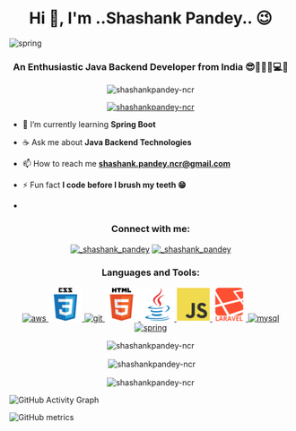 <h1 align="center">Hi 👋, I'm ..Shashank Pandey.. 😉</h1>
<img src="https://iconshots.com/wp-content/uploads/2019/03/Java-Developer-1920x960.jpg" alt="spring" />
<h3 align="center">An Enthusiastic Java Backend Developer from India 😎👩‍💻🙌💻🌐</h3>

<p align="center"> <img src="https://komarev.com/ghpvc/?username=shashankpandey-ncr&label=Profile%20views&color=0e75b6&style=flat" alt="shashankpandey-ncr" /> </p>

<p align="center"> <a href="https://github.com/ryo-ma/github-profile-trophy"><img src="https://github-profile-trophy.vercel.app/?username=shashankpandey-ncr" alt="shashankpandey-ncr" /></a> </p>

- 🌱 I’m currently learning **Spring Boot**

- ☕ Ask me about **Java Backend Technologies**

- 📫 How to reach me **shashank.pandey.ncr@gmail.com**

- ⚡ Fun fact **I code before I brush my teeth 😁**

- 

<h3 align="center">Connect with me:</h3>
<p align="center">
<a href="https://www.hackerrank.com/_shashank_pandey" target="blank"><img align="center" src="https://raw.githubusercontent.com/rahuldkjain/github-profile-readme-generator/master/src/images/icons/Social/hackerrank.svg" alt="_shashank_pandey" height="30" width="40" /></a>
<a href="https://www.leetcode.com/_shashank_pandey" target="blank"><img align="center" src="https://raw.githubusercontent.com/rahuldkjain/github-profile-readme-generator/master/src/images/icons/Social/leet-code.svg" alt="_shashank_pandey" height="30" width="40" /></a>
</p>

<h3 align="center">Languages and Tools:</h3>
<p align="center"> <a href="https://aws.amazon.com" target="_blank" rel="noreferrer"> <img src="https://logodix.com/logo/34937.png" alt="aws" width="60" height="60"/> </a> <a href="https://www.w3schools.com/css/" target="_blank" rel="noreferrer"> <img src="https://raw.githubusercontent.com/devicons/devicon/master/icons/css3/css3-original-wordmark.svg" alt="css3" width="60" height="60"/>   </a> <a href="https://git-scm.com/" target="_blank" rel="noreferrer"> <img src="https://www.vectorlogo.zone/logos/git-scm/git-scm-icon.svg" alt="git" width="60" height="60"/> </a> <a href="https://www.w3.org/html/" target="_blank" rel="noreferrer"> <img src="https://raw.githubusercontent.com/devicons/devicon/master/icons/html5/html5-original-wordmark.svg" alt="html5" width="60" height="60"/> </a> <a href="https://www.java.com" target="_blank" rel="noreferrer"> <img src="https://raw.githubusercontent.com/devicons/devicon/master/icons/java/java-original.svg" alt="java" width="60" height="60"/> </a> <a href="https://developer.mozilla.org/en-US/docs/Web/JavaScript" target="_blank" rel="noreferrer"> <img src="https://raw.githubusercontent.com/devicons/devicon/master/icons/javascript/javascript-original.svg" alt="javascript" width="60" height="60"/> </a> <a href="https://laravel.com/" target="_blank" rel="noreferrer"> <img src="https://raw.githubusercontent.com/devicons/devicon/master/icons/laravel/laravel-plain-wordmark.svg" alt="laravel" width="60" height="60"/> </a> <a href="https://www.mysql.com/" target="_blank" rel="noreferrer"> <img src="https://www.freepnglogos.com/uploads/logo-mysql-png/logo-mysql-mysql-logo-png-images-are-download-crazypng-21.png" alt="mysql" width="60" height="60"/> </a> <a href="https://spring.io/" target="_blank" rel="noreferrer"> <img src="https://miro.medium.com/max/500/1*AbiX4LwtSNozoyfypcKvEg.png" alt="spring" width="60" height="60"/> </a> </p>

<p align="center"><img align="center" src="https://github-readme-stats.vercel.app/api/top-langs?username=shashankpandey-ncr&show_icons=true&locale=en&layout=compact" alt="shashankpandey-ncr" /></p>

<p align="center">&nbsp;<img align="center" src="https://github-readme-stats.vercel.app/api?username=shashankpandey-ncr&show_icons=true&locale=en" alt="shashankpandey-ncr" /></p>

<p align="center" ><img align="center" src="https://github-readme-streak-stats.herokuapp.com/?user=shashankpandey-ncr&" alt="shashankpandey-ncr" /></p>

![GitHub Activity Graph](https://activity-graph.herokuapp.com/graph?username=shashankpandey-ncr)  

![GitHub metrics](https://metrics.lecoq.io/shashankpandey-ncr)
